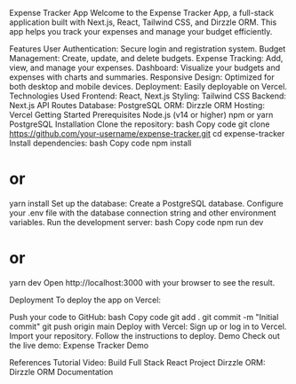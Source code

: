 Expense Tracker App
Welcome to the Expense Tracker App, a full-stack application built with Next.js, React, Tailwind CSS, and Dirzzle ORM. This app helps you track your expenses and manage your budget efficiently.

Features
User Authentication: Secure login and registration system.
Budget Management: Create, update, and delete budgets.
Expense Tracking: Add, view, and manage your expenses.
Dashboard: Visualize your budgets and expenses with charts and summaries.
Responsive Design: Optimized for both desktop and mobile devices.
Deployment: Easily deployable on Vercel.
Technologies Used
Frontend: React, Next.js
Styling: Tailwind CSS
Backend: Next.js API Routes
Database: PostgreSQL
ORM: Dirzzle ORM
Hosting: Vercel
Getting Started
Prerequisites
Node.js (v14 or higher)
npm or yarn
PostgreSQL
Installation
Clone the repository:
bash
Copy code
git clone https://github.com/your-username/expense-tracker.git
cd expense-tracker
Install dependencies:
bash
Copy code
npm install
# or
yarn install
Set up the database:
Create a PostgreSQL database.
Configure your .env file with the database connection string and other environment variables.
Run the development server:
bash
Copy code
npm run dev
# or
yarn dev
Open http://localhost:3000 with your browser to see the result.

Deployment
To deploy the app on Vercel:

Push your code to GitHub:
bash
Copy code
git add .
git commit -m "Initial commit"
git push origin main
Deploy with Vercel:
Sign up or log in to Vercel.
Import your repository.
Follow the instructions to deploy.
Demo
Check out the live demo: Expense Tracker Demo

References
Tutorial Video: Build Full Stack React Project
Dirzzle ORM: Dirzzle ORM Documentation
